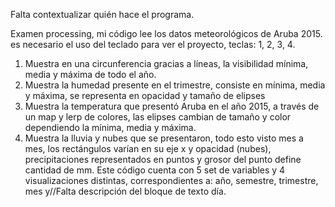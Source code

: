 Falta contextualizar quién hace el programa.

Examen processing, mi código lee los datos meteorológicos de Aruba 2015.
 es necesario el uso del teclado para ver el proyecto, teclas: 1, 2, 3, 4.

 1. Muestra en una circunferencia gracias a líneas, la visibilidad mínima, media y máxima de todo el año. 
 2. Muestra la humedad presente en el trimestre, consiste en mínima, media y máxima, se representa en opacidad y tamaño de elipses
 3. Muestra la temperatura que presentó Aruba en el año 2015, a través de un map y lerp de colores, las elipses cambian de tamaño y color dependiendo la mínima, media y máxima.
 4. Muestra la lluvia y nubes que se presentaron, todo esto visto mes a mes, los rectángulos varían en su eje x y opacidad (nubes), precipitaciones representados en puntos y grosor del punto define cantidad de mm.
     Este código cuenta con 5 set de variables y 4 visualizaciones distintas, correspondientes a: año, semestre, trimestre, mes y//Falta descripción del bloque de texto día. 